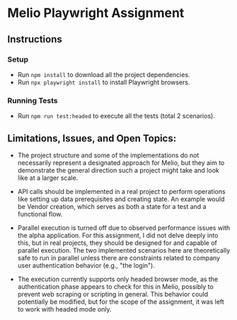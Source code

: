 # Melio Playwright Assignment

## Instructions

### Setup

- Run `npm install` to download all the project dependencies.
- Run `npx playwright install` to install Playwright browsers.

### Running Tests

- Run `npm run test:headed` to execute all the tests (total 2 scenarios).

## Limitations, Issues, and Open Topics:

- The project structure and some of the implementations do not necessarily represent a designated approach for Melio, but they aim to demonstrate the general direction such a project might take and look like at a larger scale.
- API calls should be implemented in a real project to perform operations like setting up data prerequisites and creating state. An example would be Vendor creation, which serves as both a state for a test and a functional flow.

- Parallel execution is turned off due to observed performance issues with the alpha application. For this assignment, I did not delve deeply into this, but in real projects, they should be designed for and capable of parallel execution. The two implemented scenarios here are theoretically safe to run in parallel unless there are constraints related to company user authentication behavior (e.g., "the login").

- The execution currently supports only headed browser mode, as the authentication phase appears to check for this in Melio, possibly to prevent web scraping or scripting in general. This behavior could potentially be modified, but for the scope of the assignment, it was left to work with headed mode only.
